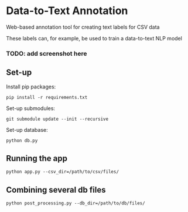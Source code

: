 # Data-to-Text Annotation

Web-based annotation tool for creating text labels for CSV data

These labels can, for example, be used to train a data-to-text NLP model

### TODO: add screenshot here

## Set-up

Install pip packages:

    pip install -r requirements.txt

Set-up submodules:

    git submodule update --init --recursive

Set-up database:

    python db.py

## Running the app

    python app.py --csv_dir=/path/to/csv/files/

## Combining several db files

    python post_processing.py --db_dir=/path/to/db/files/
